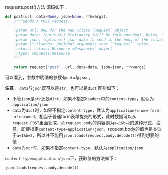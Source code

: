 requests.post()方法 源码如下：

~~~python
def post(url, data=None, json=None, **kwargs):
    r"""Sends a POST request.

    :param url: URL for the new :class:`Request` object.
    :param data: (optional) Dictionary (will be form-encoded), bytes, or file-like object to send in the body of the :class:`Request`.
    :param json: (optional) json data to send in the body of the :class:`Request`.
    :param \*\*kwargs: Optional arguments that ``request`` takes.
    :return: :class:`Response <Response>` object
    :rtype: requests.Response
    """

    return request('post', url, data=data, json=json, **kwargs)
~~~

可以看到，参数中明确的参数有`data`与`json`。

**注意**： `data`与`json`既可以是`str`，也可以是`dict`
 区别如下：

- 不管`json`是`str`还是`dict`，如果不指定`headers`中的`content-type`，默认为`application/json` 
-  `data`为`dict`时，如果不指定`content-type`，默认为`application/x-www-form-urlencoded`，相当于普通form表单提交的形式，此时数据可以从`request.POST`里面获取，而`request.body`的内容则为`a=1&b=2`的这种形式，注意，即使指定`content-type=application/json`，request.body的值也是类似于`a=1&b=2`，所以并不能用`json.loads(request.body.decode())`得到想要的值
-  `data`为`str`时，如果不指定`content-type`，默认为`application/json`

`content-type=application/json`下，获取值的方法如下：

```
json.loads(request.body.decode())
```

  

 

 

 